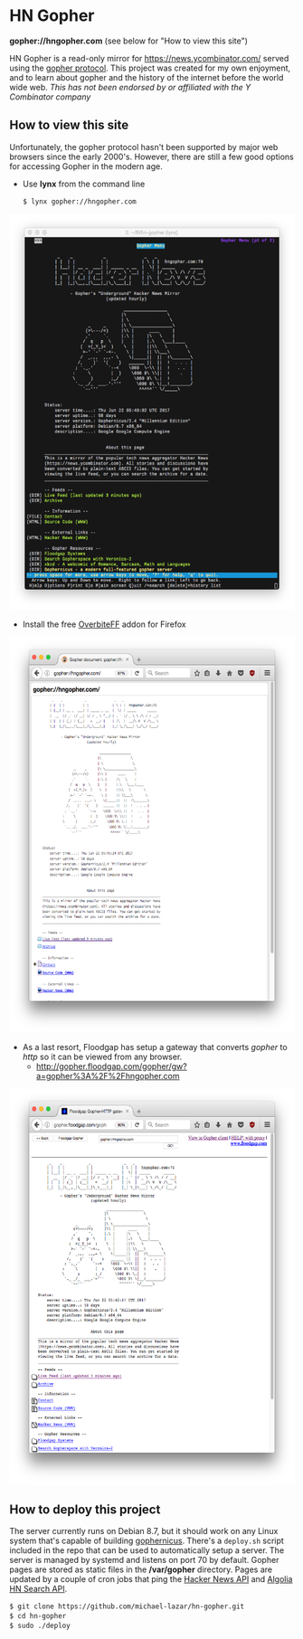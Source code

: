 # HN Gopher

**gopher://hngopher.com** (see below for "How to view this site")

HN Gopher is a read-only mirror for https://news.ycombinator.com/ served using the [gopher protocol](https://en.wikipedia.org/wiki/Gopher_(protocol)). This project was created for my own enjoyment, and to learn about gopher and the history of the internet before the world wide web. *This has not been endorsed by or affiliated with the Y Combinator company*

## How to view this site

Unfortunately, the gopher protocol hasn't been supported by major web browsers since the early 2000's. However, there are still a few good options for accessing Gopher in the modern age.

- Use **lynx** from the command line
   ```bash
   $ lynx gopher://hngopher.com
   ```
<img src="resources/lynx_screen.png" height="700">

- Install the free [OverbiteFF](https://addons.mozilla.org/en-US/firefox/addon/overbiteff/)
   addon for Firefox

<img src="resources/overbite_screen.png" height="700">
   
- As a last resort, Floodgap has setup a gateway that converts *gopher* to *http* so it
   can be viewed from any browser.
   - http://gopher.floodgap.com/gopher/gw?a=gopher%3A%2F%2Fhngopher.com

<img src="resources/floodgap_screen.png" height="700">


## How to deploy this project

The server currently runs on Debian 8.7, but it should work on any Linux system that's capable of building [gophernicus](https://github.com/prologic/gophernicus). There's a ``deploy.sh`` script included in the repo that can be used
to automatically setup a server. The server is managed by systemd and listens on port 70 by default. Gopher
pages are stored as static files in the **/var/gopher** directory. Pages are updated by a couple of cron jobs
that ping the [Hacker News API](https://hacker-news.firebaseio.com/v0/) and [Algolia HN Search API](https://hn.algolia.com/api/v1/).

```bash
$ git clone https://github.com/michael-lazar/hn-gopher.git
$ cd hn-gopher
$ sudo ./deploy
```
